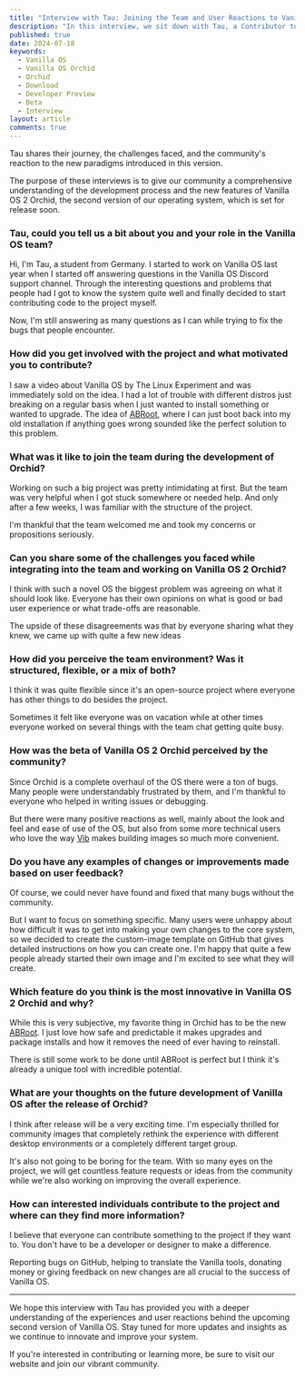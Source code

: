 ```yaml
---
title: "Interview with Tau: Joining the Team and User Reactions to Vanilla OS 2 Orchid"
description: "In this interview, we sit down with Tau, a Contributor to Vanilla OS, to explore their experiences in joining the team and the feedback received from users on the beta version of Vanilla OS 2 Orchid."
published: true
date: 2024-07-18
keywords:
  - Vanilla OS
  - Vanilla OS Orchid
  - Orchid
  - Download
  - Developer Preview
  - Beta
  - Interview
layout: article
comments: true
---
```


Tau shares their journey, the challenges faced, and the community's reaction to the new paradigms introduced in this version.

The purpose of these interviews is to give our community a comprehensive understanding of the development process and the new features of Vanilla OS 2 Orchid, the second version of our operating system, which is set for release soon.

### Tau, could you tell us a bit about you and your role in the Vanilla OS team?

Hi, I'm Tau, a student from Germany. I started to work on Vanilla OS last year when I started off answering questions in the Vanilla OS Discord support channel. Through the interesting questions and problems that people had I got to know the system quite well and finally decided to start contributing code to the project myself.

Now, I'm still answering as many questions as I can while trying to fix the bugs that people encounter.

### How did you get involved with the project and what motivated you to contribute?

I saw a video about Vanilla OS by The Linux Experiment and was immediately sold on the idea. I had a lot of trouble with different distros just breaking on a regular basis when I just wanted to install something or wanted to upgrade. The idea of [ABRoot](https://github.com/Vanilla-OS/ABRoot), where I can just boot back into my old installation if anything goes wrong sounded like the perfect solution to this problem.

### What was it like to join the team during the development of Orchid?

Working on such a big project was pretty intimidating at first. But the team was very helpful when I got stuck somewhere or needed help. And only after a few weeks, I was familiar with the structure of the project.

I'm thankful that the team welcomed me and took my concerns or propositions seriously.

### Can you share some of the challenges you faced while integrating into the team and working on Vanilla OS 2 Orchid?

I think with such a novel OS the biggest problem was agreeing on what it should look like. Everyone has their own opinions on what is good or bad user experience or what trade-offs are reasonable.

The upside of these disagreements was that by everyone sharing what they knew, we came up with quite a few new ideas

### How did you perceive the team environment? Was it structured, flexible, or a mix of both?

I think it was quite flexible since it's an open-source project where everyone has other things to do besides the project.

Sometimes it felt like everyone was on vacation while at other times everyone worked on several things with the team chat getting quite busy. 

### How was the beta of Vanilla OS 2 Orchid perceived by the community?

Since Orchid is a complete overhaul of the OS there were a ton of bugs. Many people were understandably frustrated by them, and I'm thankful to everyone who helped in writing issues or debugging.

But there were many positive reactions as well, mainly about the look and feel and ease of use of the OS, but also from some more technical users who love the way [Vib](https://github.com/Vanilla-OS/Vib) makes building images so much more convenient.

### Do you have any examples of changes or improvements made based on user feedback?

Of course, we could never have found and fixed that many bugs without the community.

But I want to focus on something specific. Many users were unhappy about how difficult it was to get into making your own changes to the core system, so we decided to create the custom-image template on GitHub that gives detailed instructions on how you can create one. I'm happy that quite a few people already started their own image and I'm excited to see what they will create.

### Which feature do you think is the most innovative in Vanilla OS 2 Orchid and why?

While this is very subjective, my favorite thing in Orchid has to be the new [ABRoot](https://github.com/Vanilla-OS/ABRoot). I just love how safe and predictable it makes upgrades and package installs and how it removes the need of ever having to reinstall.

There is still some work to be done until ABRoot is perfect but I think it's already a unique tool with incredible potential.

### What are your thoughts on the future development of Vanilla OS after the release of Orchid?

I think after release will be a very exciting time. I'm especially thrilled for community images that completely rethink the experience with different desktop environments or a completely different target group.

It's also not going to be boring for the team. With so many eyes on the project, we will get countless feature requests or ideas from the community while we're also working on improving the overall experience.

### How can interested individuals contribute to the project and where can they find more information?

I believe that everyone can contribute something to the project if they want to. You don't have to be a developer or designer to make a difference. 

Reporting bugs on GitHub, helping to translate the Vanilla tools, donating money or giving feedback on new changes are all crucial to the success of Vanilla OS.

---

We hope this interview with Tau has provided you with a deeper understanding of the experiences and user reactions behind the upcoming second version of Vanilla OS. Stay tuned for more updates and insights as we continue to innovate and improve your system.

If you're interested in contributing or learning more, be sure to visit our website and join our vibrant community.
